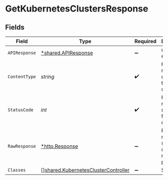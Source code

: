 # GetKubernetesClustersResponse


## Fields

| Field                                                                                             | Type                                                                                              | Required                                                                                          | Description                                                                                       |
| ------------------------------------------------------------------------------------------------- | ------------------------------------------------------------------------------------------------- | ------------------------------------------------------------------------------------------------- | ------------------------------------------------------------------------------------------------- |
| `APIResponse`                                                                                     | [*shared.APIResponse](../../../pkg/models/shared/apiresponse.md)                                  | :heavy_minus_sign:                                                                                | unknown error                                                                                     |
| `ContentType`                                                                                     | *string*                                                                                          | :heavy_check_mark:                                                                                | HTTP response content type for this operation                                                     |
| `StatusCode`                                                                                      | *int*                                                                                             | :heavy_check_mark:                                                                                | HTTP response status code for this operation                                                      |
| `RawResponse`                                                                                     | [*http.Response](https://pkg.go.dev/net/http#Response)                                            | :heavy_minus_sign:                                                                                | Raw HTTP response; suitable for custom response parsing                                           |
| `Classes`                                                                                         | [][shared.KubernetesClusterController](../../../pkg/models/shared/kubernetesclustercontroller.md) | :heavy_minus_sign:                                                                                | Success                                                                                           |